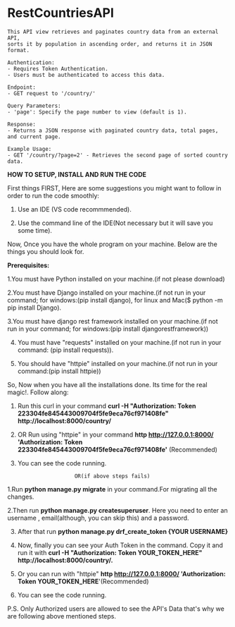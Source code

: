 # RestCountriesAPI
    This API view retrieves and paginates country data from an external API,
    sorts it by population in ascending order, and returns it in JSON format.

    Authentication:
    - Requires Token Authentication.
    - Users must be authenticated to access this data.

    Endpoint:
    - GET request to '/country/'

    Query Parameters:
    - 'page': Specify the page number to view (default is 1).
    
    Response:
    - Returns a JSON response with paginated country data, total pages, and current page.

    Example Usage:
    - GET '/country/?page=2' - Retrieves the second page of sorted country data.


****HOW TO SETUP, INSTALL AND RUN THE CODE****

First things FIRST, Here are some suggestions you might want to follow in order to run the code smoothly:

1. Use an IDE (VS code recommmended).

2. Use the command line of the IDE(Not necessary but it will save you some time).

Now, Once you have the whole program on your machine. Below are the things you should look for.

**Prerequisites:**


1.You must have Python installed on your machine.(if not please download)

2.You must have Django installed on your machine.(if not run in your command; for windows:(pip install django), for linux and Mac($ python -m pip install Django).

3.You must have django rest framework installed on your machine.(if not run in your command; for windows:(pip install djangorestframework))

4. You must have "requests" installed on your machine.(if not run in your command: (pip install requests)).

5. You should have "httpie" installed on your machine.(if not run in your command:(pip install httpie))

So, Now when you have all the installations done. Its time for the real magic!. Follow along:

1. Run this curl in your command **curl -H "Authorization: Token 223304fe845443009704f5fe9eca76cf971408fe" http://localhost:8000/country/**

2. OR Run using "httpie" in your command **http  http://127.0.0.1:8000/ 'Authorization: Token 223304fe845443009704f5fe9eca76cf971408fe'** (Recommended)

3. You can see the code running.

                         OR(if above steps fails)

1.Run **python manage.py migrate** in your command.For migrating all the changes.

2.Then run **python manage.py createsuperuser**. Here you need to enter an username , email(although, you can skip this) and a password.

3. After that run **python manage.py drf_create_token {YOUR USERNAME}**

4. Now, finally you can see your Auth Token in the command. Copy it and run it with **curl -H "Authorization: Token YOUR_TOKEN_HERE" http://localhost:8000/country/.**
 
5. Or you can run with "httpie" **http  http://127.0.0.1:8000/ 'Authorization: Token YOUR_TOKEN_HERE**'(Recommended)

6. You can see the code running.


P.S. Only Authorized users are allowed to see the API's Data that's why we are following above mentioned steps.
